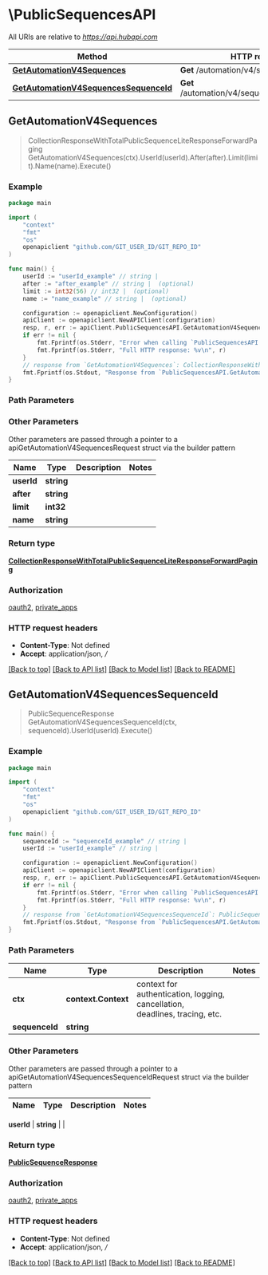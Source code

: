 # \PublicSequencesAPI

All URIs are relative to *https://api.hubapi.com*

Method | HTTP request | Description
------------- | ------------- | -------------
[**GetAutomationV4Sequences**](PublicSequencesAPI.md#GetAutomationV4Sequences) | **Get** /automation/v4/sequences/ | 
[**GetAutomationV4SequencesSequenceId**](PublicSequencesAPI.md#GetAutomationV4SequencesSequenceId) | **Get** /automation/v4/sequences/{sequenceId} | 



## GetAutomationV4Sequences

> CollectionResponseWithTotalPublicSequenceLiteResponseForwardPaging GetAutomationV4Sequences(ctx).UserId(userId).After(after).Limit(limit).Name(name).Execute()



### Example

```go
package main

import (
	"context"
	"fmt"
	"os"
	openapiclient "github.com/GIT_USER_ID/GIT_REPO_ID"
)

func main() {
	userId := "userId_example" // string | 
	after := "after_example" // string |  (optional)
	limit := int32(56) // int32 |  (optional)
	name := "name_example" // string |  (optional)

	configuration := openapiclient.NewConfiguration()
	apiClient := openapiclient.NewAPIClient(configuration)
	resp, r, err := apiClient.PublicSequencesAPI.GetAutomationV4Sequences(context.Background()).UserId(userId).After(after).Limit(limit).Name(name).Execute()
	if err != nil {
		fmt.Fprintf(os.Stderr, "Error when calling `PublicSequencesAPI.GetAutomationV4Sequences``: %v\n", err)
		fmt.Fprintf(os.Stderr, "Full HTTP response: %v\n", r)
	}
	// response from `GetAutomationV4Sequences`: CollectionResponseWithTotalPublicSequenceLiteResponseForwardPaging
	fmt.Fprintf(os.Stdout, "Response from `PublicSequencesAPI.GetAutomationV4Sequences`: %v\n", resp)
}
```

### Path Parameters



### Other Parameters

Other parameters are passed through a pointer to a apiGetAutomationV4SequencesRequest struct via the builder pattern


Name | Type | Description  | Notes
------------- | ------------- | ------------- | -------------
 **userId** | **string** |  | 
 **after** | **string** |  | 
 **limit** | **int32** |  | 
 **name** | **string** |  | 

### Return type

[**CollectionResponseWithTotalPublicSequenceLiteResponseForwardPaging**](CollectionResponseWithTotalPublicSequenceLiteResponseForwardPaging.md)

### Authorization

[oauth2](../README.md#oauth2), [private_apps](../README.md#private_apps)

### HTTP request headers

- **Content-Type**: Not defined
- **Accept**: application/json, */*

[[Back to top]](#) [[Back to API list]](../README.md#documentation-for-api-endpoints)
[[Back to Model list]](../README.md#documentation-for-models)
[[Back to README]](../README.md)


## GetAutomationV4SequencesSequenceId

> PublicSequenceResponse GetAutomationV4SequencesSequenceId(ctx, sequenceId).UserId(userId).Execute()



### Example

```go
package main

import (
	"context"
	"fmt"
	"os"
	openapiclient "github.com/GIT_USER_ID/GIT_REPO_ID"
)

func main() {
	sequenceId := "sequenceId_example" // string | 
	userId := "userId_example" // string | 

	configuration := openapiclient.NewConfiguration()
	apiClient := openapiclient.NewAPIClient(configuration)
	resp, r, err := apiClient.PublicSequencesAPI.GetAutomationV4SequencesSequenceId(context.Background(), sequenceId).UserId(userId).Execute()
	if err != nil {
		fmt.Fprintf(os.Stderr, "Error when calling `PublicSequencesAPI.GetAutomationV4SequencesSequenceId``: %v\n", err)
		fmt.Fprintf(os.Stderr, "Full HTTP response: %v\n", r)
	}
	// response from `GetAutomationV4SequencesSequenceId`: PublicSequenceResponse
	fmt.Fprintf(os.Stdout, "Response from `PublicSequencesAPI.GetAutomationV4SequencesSequenceId`: %v\n", resp)
}
```

### Path Parameters


Name | Type | Description  | Notes
------------- | ------------- | ------------- | -------------
**ctx** | **context.Context** | context for authentication, logging, cancellation, deadlines, tracing, etc.
**sequenceId** | **string** |  | 

### Other Parameters

Other parameters are passed through a pointer to a apiGetAutomationV4SequencesSequenceIdRequest struct via the builder pattern


Name | Type | Description  | Notes
------------- | ------------- | ------------- | -------------

 **userId** | **string** |  | 

### Return type

[**PublicSequenceResponse**](PublicSequenceResponse.md)

### Authorization

[oauth2](../README.md#oauth2), [private_apps](../README.md#private_apps)

### HTTP request headers

- **Content-Type**: Not defined
- **Accept**: application/json, */*

[[Back to top]](#) [[Back to API list]](../README.md#documentation-for-api-endpoints)
[[Back to Model list]](../README.md#documentation-for-models)
[[Back to README]](../README.md)

